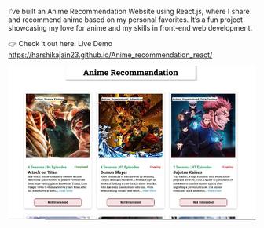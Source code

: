 I’ve built an Anime Recommendation Website using React.js, where I share and recommend anime based on my personal favorites.
It’s a fun project showcasing my love for anime and my skills in front-end web development.

👉 Check it out here: Live Demo https://harshikajain23.github.io/Anime_recommendation_react/




![Alt Text](src/assets/anime_recommendation_using_react.JPG)
